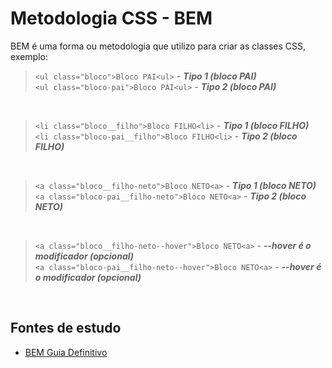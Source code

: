 # Metodologia CSS - BEM
BEM é uma forma ou metodologia que utilizo para criar as classes CSS, exemplo:

> ``<ul class="bloco">Bloco PAI<ul>``       - **_Tipo 1 (bloco PAI)_**<br>
> ``<ul class="bloco-pai">Bloco PAI<ul>``   - **_Tipo 2 (bloco PAI)_**

<br>

> ``<li class="bloco__filho">Bloco FILHO<li>``        - **_Tipo 1 (bloco FILHO)_**<br>
> ``<li class="bloco-pai__filho">Bloco FILHO<li>``    - **_Tipo 2 (bloco FILHO)_**

<br>

> ``<a class="bloco__filho-neto">Bloco NETO<a>``      - **_Tipo 1 (bloco NETO)_**<br>
> ``<a class="bloco-pai__filho-neto">Bloco NETO<a>``  - **_Tipo 2 (bloco NETO)_**

<br>

> ``<a class="bloco__filho-neto--hover">Bloco NETO<a>``      - **_--hover é o modificador (opcional)_**<br>
> ``<a class="bloco-pai__filho-neto--hover">Bloco NETO<a>``  - **_--hover é o modificador (opcional)_**

<br>

## Fontes de estudo
- [BEM Guia Definitivo](https://desenvolvimentoparaweb.com/css/bem/)
